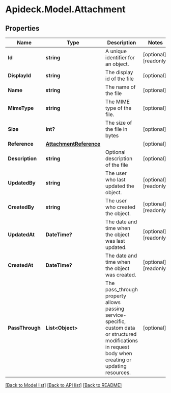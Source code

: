 # Apideck.Model.Attachment

## Properties

Name | Type | Description | Notes
------------ | ------------- | ------------- | -------------
**Id** | **string** | A unique identifier for an object. | [optional] [readonly] 
**DisplayId** | **string** | The display id of the file | [optional] 
**Name** | **string** | The name of the file | [optional] 
**MimeType** | **string** | The MIME type of the file. | [optional] 
**Size** | **int?** | The size of the file in bytes | [optional] 
**Reference** | [**AttachmentReference**](AttachmentReference.md) |  | [optional] 
**Description** | **string** | Optional description of the file | [optional] 
**UpdatedBy** | **string** | The user who last updated the object. | [optional] [readonly] 
**CreatedBy** | **string** | The user who created the object. | [optional] [readonly] 
**UpdatedAt** | **DateTime?** | The date and time when the object was last updated. | [optional] [readonly] 
**CreatedAt** | **DateTime?** | The date and time when the object was created. | [optional] [readonly] 
**PassThrough** | **List&lt;Object&gt;** | The pass_through property allows passing service-specific, custom data or structured modifications in request body when creating or updating resources. | [optional] 

[[Back to Model list]](../README.md#documentation-for-models) [[Back to API list]](../README.md#documentation-for-api-endpoints) [[Back to README]](../README.md)

